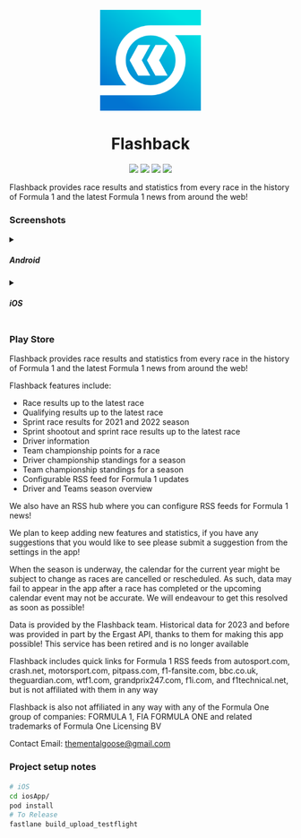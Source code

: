 <p align="center">
  <img width="180" src="resources/app_icon.png" />
</p>

<h1 align="center">Flashback</h1>

<p align="center">
  <a href="https://play.google.com/store/apps/details?id=tmg.flashback"><img src="https://img.shields.io/static/v1?label=Google%20Play&message=%20&logo=google-play&color=success&style=flat"/></a>
  <a href="https://apps.apple.com/us/app/flashback-formula-results/id6748612648"><img src="https://img.shields.io/static/v1?label=App%20Store&message=%20&logo=app-store&color=success&style=flat"/></a>
  <a href="https://flashback.pages.dev"><img src="https://img.shields.io/static/v1?label=App%20Store&message=%20&logo=cloudflare&color=success&style=flat"/></a>
  <a href="https://github.com/thementalgoose/kmp-flashback/actions"><img src="https://github.com/thementalgoose/kmp-flashback/workflows/Release/badge.svg"/></a>
</p>

Flashback provides race results and statistics from every race in the history of Formula 1 and the latest Formula 1 news from around the web!

### Screenshots

<details>
<summary><h5>Android</h5></summary>

| |                                                                               |                                                                               |                                                                               |                                                                               |                                                                               |                                                                               |                                                                               |
|---|-------------------------------------------------------------------------------|-------------------------------------------------------------------------------|-------------------------------------------------------------------------------|-------------------------------------------------------------------------------|-------------------------------------------------------------------------------|-------------------------------------------------------------------------------|-------------------------------------------------------------------------------|
| <img src="resources/android/screenshots/phone/screenshot1.png" width="100" /> | <img src="resources/android/screenshots/phone/screenshot2.png" width="100" /> | <img src="resources/android/screenshots/phone/screenshot2.png" width="100" /> | <img src="resources/android/screenshots/phone/screenshot4.png" width="100" /> | <img src="resources/android/screenshots/phone/screenshot5.png" width="100" /> | <img src="resources/android/screenshots/phone/screenshot6.png" width="100" /> | <img src="resources/android/screenshots/phone/screenshot7.png" width="100" /> | <img src="resources/android/screenshots/phone/screenshot8.png" width="100" /> |

| |                                                                                  |                                                                                  |                                                                                  |                                                                                  |                                                                                  |
|---|----------------------------------------------------------------------------------|----------------------------------------------------------------------------------|----------------------------------------------------------------------------------|----------------------------------------------------------------------------------|----------------------------------------------------------------------------------|
| <img src="resources/android/screenshots/tablet_7/screenshot1.png" width="120" /> | <img src="resources/android/screenshots/tablet_7/screenshot2.png" width="120" /> | <img src="resources/android/screenshots/tablet_7/screenshot3.png" width="120" /> | <img src="resources/android/screenshots/tablet_7/screenshot4.png" width="120" /> | <img src="resources/android/screenshots/tablet_7/screenshot5.png" width="120" /> | <img src="resources/android/screenshots/tablet_7/screenshot6.png" width="120" /> |

|                                                                                   |                                                                                   |                                                                                   |                                                                                   |
|-----------------------------------------------------------------------------------|-----------------------------------------------------------------------------------|-----------------------------------------------------------------------------------|-----------------------------------------------------------------------------------|
| <img src="resources/android/screenshots/tablet_10/screenshot1.png" width="180" /> | <img src="resources/android/screenshots/tablet_10/screenshot2.png" width="180" /> | <img src="resources/android/screenshots/tablet_10/screenshot3.png" width="180" /> | <img src="resources/android/screenshots/tablet_10/screenshot4.png" width="180" /> |

</details>
<details>
<summary><h5>iOS</h5></summary>

| |                                                                            |                                                                            |                                                                            |                                                                            |                                                                            |                                                                            |                                                                            |
|---|----------------------------------------------------------------------------|----------------------------------------------------------------------------|----------------------------------------------------------------------------|----------------------------------------------------------------------------|----------------------------------------------------------------------------|----------------------------------------------------------------------------|----------------------------------------------------------------------------|
| <img src="resources/ios/screenshots/iphone/screenshot1.png" width="100" /> | <img src="resources/ios/screenshots/iphone/screenshot2.png" width="100" /> | <img src="resources/ios/screenshots/iphone/screenshot3.png" width="100" /> | <img src="resources/ios/screenshots/iphone/screenshot4.png" width="100" /> | <img src="resources/ios/screenshots/iphone/screenshot5.png" width="100" /> | <img src="resources/ios/screenshots/iphone/screenshot6.png" width="100" /> | <img src="resources/ios/screenshots/iphone/screenshot7.png" width="100" /> | <img src="resources/ios/screenshots/iphone/screenshot8.png" width="100" /> |

| |                                                                          |                                                                          |                                                                          |                                                                          |
|---|--------------------------------------------------------------------------|--------------------------------------------------------------------------|--------------------------------------------------------------------------|--------------------------------------------------------------------------|
| <img src="resources/ios/screenshots/ipad/screenshot1.png" width="130" /> | <img src="resources/ios/screenshots/ipad/screenshot2.png" width="130" /> | <img src="resources/ios/screenshots/ipad/screenshot3.png" width="130" /> | <img src="resources/ios/screenshots/ipad/screenshot4.png" width="130" /> | <img src="resources/ios/screenshots/ipad/screenshot5.png" width="130" /> |

</details>

### Play Store

Flashback provides race results and statistics from every race in the history of Formula 1 and the latest Formula 1 news from around the web!

Flashback features include:
- Race results up to the latest race
- Qualifying results up to the latest race
- Sprint race results for 2021 and 2022 season
- Sprint shootout and sprint race results up to the latest race
- Driver information
- Team championship points for a race
- Driver championship standings for a season
- Team championship standings for a season
- Configurable RSS feed for Formula 1 updates
- Driver and Teams season overview

We also have an RSS hub where you can configure RSS feeds for Formula 1 news!

We plan to keep adding new features and statistics, if you have any suggestions that you would like to see please submit a suggestion from the settings in the app!

When the season is underway, the calendar for the current year might be subject to change as races are cancelled or rescheduled. As such, data may fail to appear in the app after a race has completed or the upcoming calendar event may not be accurate. We will endeavour to get this resolved as soon as possible!

Data is provided by the Flashback team. Historical data for 2023 and before was provided in part by the Ergast API, thanks to them for making this app possible! This service has been retired and is no longer available

Flashback includes quick links for Formula 1 RSS feeds from autosport.com, crash.net, motorsport.com, pitpass.com, f1-fansite.com, bbc.co.uk, theguardian.com, wtf1.com, grandprix247.com, f1i.com, and f1technical.net, but is not affiliated with them in any way

Flashback is also not affiliated in any way with any of the Formula One group of companies: FORMULA 1, FIA FORMULA ONE and related trademarks of Formula One Licensing BV

Contact Email: thementalgoose@gmail.com

### Project setup notes

```bash
# iOS
cd iosApp/
pod install
# To Release
fastlane build_upload_testflight
```